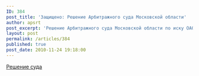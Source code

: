 ```yaml
---
ID: 384
post_title: 'Защищено: Решение Арбитражного суда Московской области'
author: apsrt
post_excerpt: 'Решение Арбитражного суда Московской области по иску ОАО &quot;Порт Коломна&quot;'
layout: post
permalink: /articles/384
published: true
post_date: 2010-11-24 19:18:00
---
```

<a href="http://www.apsrt.ru/docs/sud.doc">Решение суда</a>